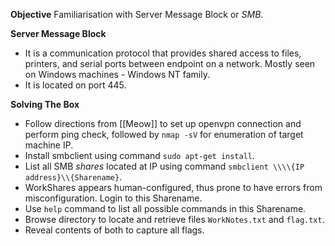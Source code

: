 **Objective**
Familiarisation with Server Message Block or *SMB*.

**Server Message Block**
- It is a communication protocol that provides shared access to files, printers, and serial ports between endpoint on a network. Mostly seen on Windows machines - Windows NT family.
- It is located on port 445.

**Solving The Box**
- Follow directions from [[Meow]] to set up openvpn connection and perform ping check, followed by `nmap -sV` for enumeration of target machine IP.
- Install smbclient using command `sudo apt-get install`.
- List all SMB *shares* located at IP using command `smbclient \\\\{IP address}\\{Sharename}`.
- WorkShares appears human-configured, thus prone to have errors from misconfiguration. Login to this Sharename.
- Use `help` command to list all possible commands in this Sharename.
- Browse directory to locate and retrieve files `WorkNotes.txt` and `flag.txt`. 
- Reveal contents of both to capture all flags. 